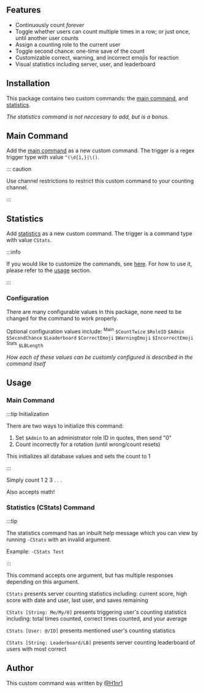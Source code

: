 ## Features

- Continuously count *forever*
- Toggle whether users can count multiple times in a row; or just once, until another user counts
- Assign a counting role to the current user
- Toggle second chance: one-time save of the count
- Customizable correct, warning, and incorrect emojis for reaction
- Visual statistics including server, user, and leaderboard

## Installation

This package contains two custom commands: the [main command](main-cc), and [statistics](stats).

*The statistics command is not neccesary to add, but is a bonus.*

## Main Command

Add the [main command](main-cc) as a new custom command. The trigger is a regex trigger type with value `^(\d{1,}|\()`.

::: caution

Use channel restrictions to restrict this custom command to your counting channel.

:::

## Statistics

Add [statistics](stats) as a new custom command. The trigger is a command type with value `CStats`.

:::info

If you would like to customize the commands, see [here](overview/#configuration). For how to use it, please refer to the [usage](overview/#usage) section.

:::

### Configuration

There are many configurable values in this package, none need to be changed for the command to work properly.

Optional configuration values include: <sup>Main</sup> `$CountTwice` `$RoleID` `$Admin` `$SecondChance` `$Leaderboard` `$CorrectEmoji` `$WarningEmoji` `$IncorrectEmoji` <sup>Stats</sup> `$LBLength`

*How each of these values can be customly configured is described in the command itself*

## Usage

### Main Command

:::tip Initialization

There are two ways to initialize this command: 

1. Set `$Admin` to an administrator role ID in quotes, then send "0"
2. Count incorrectly for a rotation (until wrong/count resets)

This initializes all database values and sets the count to 1

:::

Simply count 1 2 3 . . . 

Also accepts math!

### Statistics (CStats) Command

:::tip

The statistics command has an inbuilt help message which you can view by running `-CStats` with an invalid argument.

Example: `-CStats Test`

:::

This command accepts one argument, but has multiple responses depending on this argument.

`CStats` presents server counting statistics including: current score, high score with date and user, last user, and saves remaining

`CStats [String: Me/My/0]` presents triggering user's counting statistics including: total times counted, correct times counted, and your average

`CStats [User: @/ID]` presents mentioned user's counting statistics

`CStats [String: Leaderboard/LB]` presents server counting leaderboard of users with most correct

## Author

This custom command was written by [@H1nr1](https://github.com/H1nr1)
